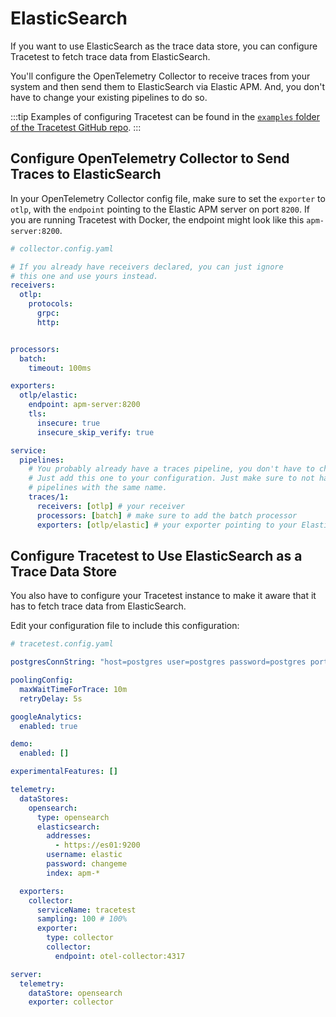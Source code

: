 # ElasticSearch

If you want to use ElasticSearch as the trace data store, you can configure Tracetest to fetch trace data from ElasticSearch.

You'll configure the OpenTelemetry Collector to receive traces from your system and then send them to ElasticSearch via Elastic APM. And, you don't have to change your existing pipelines to do so.

:::tip
Examples of configuring Tracetest can be found in the [`examples` folder of the Tracetest GitHub repo](https://github.com/kubeshop/tracetest/tree/main/examples). 
:::

## Configure OpenTelemetry Collector to Send Traces to ElasticSearch

In your OpenTelemetry Collector config file, make sure to set the `exporter` to `otlp`, with the `endpoint` pointing to the Elastic APM server on port `8200`. If you are running Tracetest with Docker, the endpoint might look like this `apm-server:8200`.

```yaml
# collector.config.yaml

# If you already have receivers declared, you can just ignore
# this one and use yours instead.
receivers:
  otlp:
    protocols:
      grpc:
      http:


processors:
  batch:
    timeout: 100ms

exporters:
  otlp/elastic:
    endpoint: apm-server:8200
    tls:
      insecure: true
      insecure_skip_verify: true

service:
  pipelines:
    # You probably already have a traces pipeline, you don't have to change it.
    # Just add this one to your configuration. Just make sure to not have two
    # pipelines with the same name.
    traces/1:
      receivers: [otlp] # your receiver
      processors: [batch] # make sure to add the batch processor
      exporters: [otlp/elastic] # your exporter pointing to your Elastic APM server instance

```

## Configure Tracetest to Use ElasticSearch as a Trace Data Store

You also have to configure your Tracetest instance to make it aware that it has to fetch trace data from ElasticSearch. 

Edit your configuration file to include this configuration:

```yaml
# tracetest.config.yaml

postgresConnString: "host=postgres user=postgres password=postgres port=5432 sslmode=disable"

poolingConfig:
  maxWaitTimeForTrace: 10m
  retryDelay: 5s

googleAnalytics:
  enabled: true

demo:
  enabled: []

experimentalFeatures: []

telemetry:
  dataStores:
    opensearch:
      type: opensearch
      elasticsearch:
        addresses:
          - https://es01:9200
        username: elastic
        password: changeme
        index: apm-*

  exporters:
    collector:
      serviceName: tracetest
      sampling: 100 # 100%
      exporter:
        type: collector
        collector:
          endpoint: otel-collector:4317

server:
  telemetry:
    dataStore: opensearch
    exporter: collector

```
